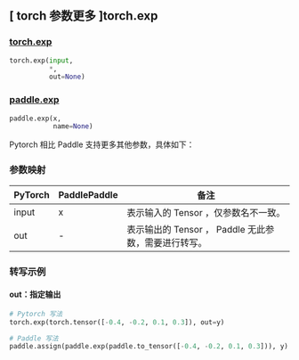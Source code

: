 ## [ torch 参数更多 ]torch.exp
### [torch.exp](https://pytorch.org/docs/stable/generated/torch.exp.html?highlight=torch+exp#torch.exp)

```python
torch.exp(input,
          *,
          out=None)
```

### [paddle.exp](https://www.paddlepaddle.org.cn/documentation/docs/zh/api/paddle/exp_cn.html#exp)

```python
paddle.exp(x,
           name=None)
```

Pytorch 相比 Paddle 支持更多其他参数，具体如下：
### 参数映射
| PyTorch       | PaddlePaddle | 备注                                                   |
| ------------- | ------------ | ------------------------------------------------------ |
|  input  |  x  | 表示输入的 Tensor ，仅参数名不一致。  |
|  out  | -  | 表示输出的 Tensor ， Paddle 无此参数，需要进行转写。    |


### 转写示例
#### out：指定输出
```python
# Pytorch 写法
torch.exp(torch.tensor([-0.4, -0.2, 0.1, 0.3]), out=y)

# Paddle 写法
paddle.assign(paddle.exp(paddle.to_tensor([-0.4, -0.2, 0.1, 0.3])), y)
```
